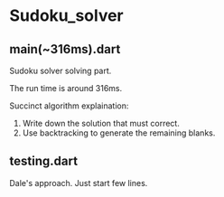 # Sudoku_solver

## main(~316ms).dart
Sudoku solver solving part.

The run time is around 316ms.

Succinct algorithm explaination:
1. Write down the solution that must correct.
2. Use backtracking to generate the remaining blanks.

## testing.dart
Dale's approach.
Just start few lines.
